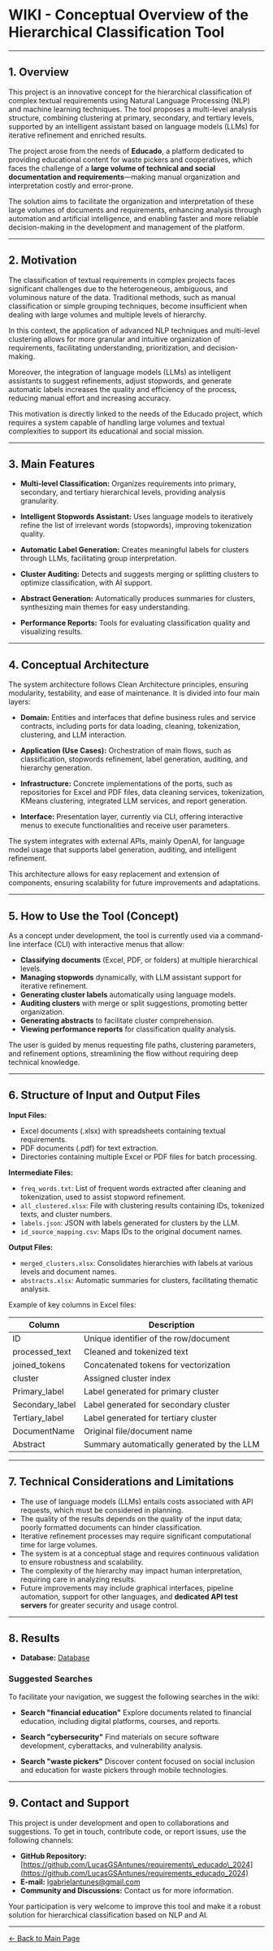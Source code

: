 # WIKI - Conceptual Overview of the Hierarchical Classification Tool

---

## 1. Overview

This project is an innovative concept for the hierarchical classification of complex textual requirements using Natural Language Processing (NLP) and machine learning techniques. The tool proposes a multi-level analysis structure, combining clustering at primary, secondary, and tertiary levels, supported by an intelligent assistant based on language models (LLMs) for iterative refinement and enriched results.

The project arose from the needs of **Educado**, a platform dedicated to providing educational content for waste pickers and cooperatives, which faces the challenge of a **large volume of technical and social documentation and requirements**—making manual organization and interpretation costly and error-prone.

The solution aims to facilitate the organization and interpretation of these large volumes of documents and requirements, enhancing analysis through automation and artificial intelligence, and enabling faster and more reliable decision-making in the development and management of the platform.

---

## 2. Motivation

The classification of textual requirements in complex projects faces significant challenges due to the heterogeneous, ambiguous, and voluminous nature of the data. Traditional methods, such as manual classification or simple grouping techniques, become insufficient when dealing with large volumes and multiple levels of hierarchy.

In this context, the application of advanced NLP techniques and multi-level clustering allows for more granular and intuitive organization of requirements, facilitating understanding, prioritization, and decision-making.

Moreover, the integration of language models (LLMs) as intelligent assistants to suggest refinements, adjust stopwords, and generate automatic labels increases the quality and efficiency of the process, reducing manual effort and increasing accuracy.

This motivation is directly linked to the needs of the Educado project, which requires a system capable of handling large volumes and textual complexities to support its educational and social mission.

---

## 3. Main Features

* **Multi-level Classification:** Organizes requirements into primary, secondary, and tertiary hierarchical levels, providing analysis granularity.

* **Intelligent Stopwords Assistant:** Uses language models to iteratively refine the list of irrelevant words (stopwords), improving tokenization quality.

* **Automatic Label Generation:** Creates meaningful labels for clusters through LLMs, facilitating group interpretation.

* **Cluster Auditing:** Detects and suggests merging or splitting clusters to optimize classification, with AI support.

* **Abstract Generation:** Automatically produces summaries for clusters, synthesizing main themes for easy understanding.

* **Performance Reports:** Tools for evaluating classification quality and visualizing results.

---

## 4. Conceptual Architecture

The system architecture follows Clean Architecture principles, ensuring modularity, testability, and ease of maintenance. It is divided into four main layers:

* **Domain:** Entities and interfaces that define business rules and service contracts, including ports for data loading, cleaning, tokenization, clustering, and LLM interaction.

* **Application (Use Cases):** Orchestration of main flows, such as classification, stopwords refinement, label generation, auditing, and hierarchy generation.

* **Infrastructure:** Concrete implementations of the ports, such as repositories for Excel and PDF files, data cleaning services, tokenization, KMeans clustering, integrated LLM services, and report generation.

* **Interface:** Presentation layer, currently via CLI, offering interactive menus to execute functionalities and receive user parameters.

The system integrates with external APIs, mainly OpenAI, for language model usage that supports label generation, auditing, and intelligent refinement.

This architecture allows for easy replacement and extension of components, ensuring scalability for future improvements and adaptations.

---

## 5. How to Use the Tool (Concept)

As a concept under development, the tool is currently used via a command-line interface (CLI) with interactive menus that allow:

* **Classifying documents** (Excel, PDF, or folders) at multiple hierarchical levels.
* **Managing stopwords** dynamically, with LLM assistant support for iterative refinement.
* **Generating cluster labels** automatically using language models.
* **Auditing clusters** with merge or split suggestions, promoting better organization.
* **Generating abstracts** to facilitate cluster comprehension.
* **Viewing performance reports** for classification quality analysis.

The user is guided by menus requesting file paths, clustering parameters, and refinement options, streamlining the flow without requiring deep technical knowledge.

---

## 6. Structure of Input and Output Files

**Input Files:**

* Excel documents (.xlsx) with spreadsheets containing textual requirements.
* PDF documents (.pdf) for text extraction.
* Directories containing multiple Excel or PDF files for batch processing.

**Intermediate Files:**

* `freq_words.txt`: List of frequent words extracted after cleaning and tokenization, used to assist stopword refinement.
* `all_clustered.xlsx`: File with clustering results containing IDs, tokenized texts, and cluster numbers.
* `labels.json`: JSON with labels generated for clusters by the LLM.
* `id_source_mapping.csv`: Maps IDs to the original document names.

**Output Files:**

* `merged_clusters.xlsx`: Consolidates hierarchies with labels at various levels and document names.
* `abstracts.xlsx`: Automatic summaries for clusters, facilitating thematic analysis.

Example of key columns in Excel files:

| Column           | Description                                |
| ---------------- | ------------------------------------------ |
| ID               | Unique identifier of the row/document      |
| processed\_text  | Cleaned and tokenized text                 |
| joined\_tokens   | Concatenated tokens for vectorization      |
| cluster          | Assigned cluster index                     |
| Primary\_label   | Label generated for primary cluster        |
| Secondary\_label | Label generated for secondary cluster      |
| Tertiary\_label  | Label generated for tertiary cluster       |
| DocumentName     | Original file/document name                |
| Abstract         | Summary automatically generated by the LLM |

---

## 7. Technical Considerations and Limitations

* The use of language models (LLMs) entails costs associated with API requests, which must be considered in planning.
* The quality of the results depends on the quality of the input data; poorly formatted documents can hinder classification.
* Iterative refinement processes may require significant computational time for large volumes.
* The system is at a conceptual stage and requires continuous validation to ensure robustness and scalability.
* The complexity of the hierarchy may impact human interpretation, requiring care in analyzing results.
* Future improvements may include graphical interfaces, pipeline automation, support for other languages, and **dedicated API test servers** for greater security and usage control.

---

## 8. Results

* **Database:** [Database](https://erasmusegalitarian.github.io/educado-docs/database/database_index/)

### Suggested Searches

To facilitate your navigation, we suggest the following searches in the wiki:

* **Search "financial education"**
  Explore documents related to financial education, including digital platforms, courses, and reports.

* **Search "cybersecurity"**
  Find materials on secure software development, cyberattacks, and vulnerability analysis.

* **Search "waste pickers"**
  Discover content focused on social inclusion and education for waste pickers through mobile technologies.

---

## 9. Contact and Support

This project is under development and open to collaborations and suggestions. To get in touch, contribute code, or report issues, use the following channels:

* **GitHub Repository:** [https://github.com/LucasGSAntunes/requirements\_educado\_2024](https://github.com/LucasGSAntunes/requirements_educado_2024)
* **E-mail:** [lgabrielantunes@gmail.com](mailto:lgabrielantunes@gmail.com)
* **Community and Discussions:** Contact us for more information.

Your participation is very welcome to improve this tool and make it a robust solution for hierarchical classification based on NLP and AI.

---


[← Back to Main Page](index.md)
